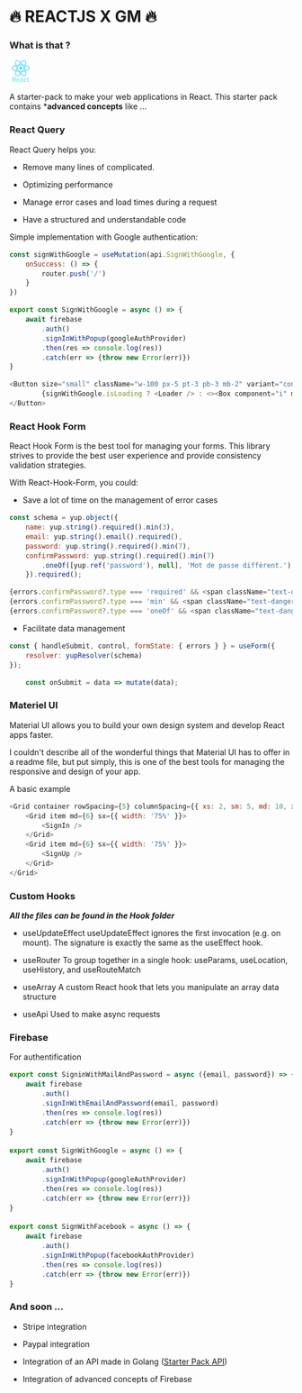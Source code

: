 # 🔥 REACTJS X GM 🔥

### What is that ?
<a href="https://reactjs.org/" target="_blank"> <img src="https://raw.githubusercontent.com/devicons/devicon/master/icons/react/react-original-wordmark.svg" alt="react" width="40" height="40"/> </a>

A starter-pack to make your web applications in React.
This starter pack contains ***advanced concepts** like ...

### React Query

React Query helps you:
- Remove many lines of complicated.

- Optimizing performance

- Manage error cases and load times during a request

- Have a structured and understandable code


Simple implementation with Google authentication:

```js
const signWithGoogle = useMutation(api.SignWithGoogle, {
    onSuccess: () => {
        router.push('/')
    }
})
```

```js
export const SignWithGoogle = async () => {
    await firebase
        .auth()
        .signInWithPopup(googleAuthProvider)
        .then(res => console.log(res))
        .catch(err => {throw new Error(err)})
}
```

```js
<Button size="small" className="w-100 px-5 pt-3 pb-3 mb-2" variant="contained" color='error' disabled={signWithGoogle.isLoading} onClick={signWithGoogle.mutate}>
        {signWithGoogle.isLoading ? <Loader /> : <><Box component="i" marginRight="1rem"><GoogleIcon /></Box>Se connecter avec Google</>}
</Button>
```

### React Hook Form

React Hook Form is the best tool for managing your forms.
This library strives to provide the best user experience and provide consistency validation strategies.

With React-Hook-Form, you could:

- Save a lot of time on the management of error cases

```js
const schema = yup.object({
    name: yup.string().required().min(3),
    email: yup.string().email().required(),
    password: yup.string().required().min(7),
    confirmPassword: yup.string().required().min(7)
        .oneOf([yup.ref('password'), null], 'Mot de passe différent.'),
    }).required();
```

```js
{errors.confirmPassword?.type === 'required' && <span className="text-danger">Mot de passe requis</span>}
{errors.confirmPassword?.type === 'min' && <span className="text-danger">Trop petit</span>}
{errors.confirmPassword?.type === 'oneOf' && <span className="text-danger">Mot de passe différent</span>}
```

- Facilitate data management
```js
const { handleSubmit, control, formState: { errors } } = useForm({
    resolver: yupResolver(schema)
});
```
```js
    const onSubmit = data => mutate(data);
```

### Materiel UI

Material UI allows you to build your own design system and develop React apps faster.

I couldn't describe all of the wonderful things that Material UI has to offer in a readme file, but put simply, this is one of the best tools for managing the responsive and design of your app.

A basic example
```js
<Grid container rowSpacing={5} columnSpacing={{ xs: 2, sm: 5, md: 10, xl: 20 }}>
    <Grid item md={6} sx={{ width: '75%' }}>
        <SignIn />
    </Grid>
    <Grid item md={6} sx={{ width: '75%' }}>
        <SignUp />
    </Grid>
</Grid>
```


### Custom Hooks
***All the files can be found in the Hook folder***

- useUpdateEffect
useUpdateEffect ignores the first invocation (e.g. on mount). The signature is exactly the same as the useEffect hook.

- useRouter
To group together in a single hook:
useParams, useLocation, useHistory, and useRouteMatch

- useArray
A custom React hook that lets you manipulate an array data structure 

- useApi
Used to make async requests

### Firebase
For authentification
```js
export const SigninWithMailAndPassword = async ({email, password}) => {
    await firebase
        .auth()
        .signInWithEmailAndPassword(email, password)
        .then(res => console.log(res))
        .catch(err => {throw new Error(err)})
}

export const SignWithGoogle = async () => {
    await firebase
        .auth()
        .signInWithPopup(googleAuthProvider)
        .then(res => console.log(res))
        .catch(err => {throw new Error(err)})
}

export const SignWithFacebook = async () => {
    await firebase
        .auth()
        .signInWithPopup(facebookAuthProvider)
        .then(res => console.log(res))
        .catch(err => {throw new Error(err)})
}
```

### And soon ...

- Stripe integration

- Paypal integration

- Integration of an API made in Golang (<a href="https://github.com/gmorinn/starter-pack-goa">Starter Pack API</a>)

- Integration of advanced concepts of Firebase